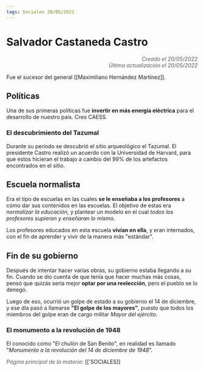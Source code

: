 ```yaml
---
tags: Sociales 20/05/2022
---
```


# Salvador Castaneda Castro
<div style="text-align: right; opacity: 0.7; font-style: italic;">Creado el 20/05/2022</div>
<div style="text-align: right; opacity: 0.7; font-style: italic;">Última actualización el 20/05/2022</div>

Fue el sucesor del general [[Maximiliano Hernández Martínez]].

## Políticas

Una de sus primeras políticas fue **invertir en más energía eléctrica** para el desarrollo de nuestro país. Creo CAESS.

### El descubrimiento del Tazumal

Durante su período se descubrió el sitio arqueológico el Tazumal. El presidente Castro realizó un acuerdo con la Universidad de Harvard, para que estos hicieran el trabajo a cambio del 99% de los artefactos encontrados en el sitio.

## Escuela normalista

Era el tipo de escuelas en las cuales **se le enseñaba a los profesores** a cómo dar sus contenidos en las escuelas. El objetivo de estas era *normalizar la educación*, y plantear un modelo en el cual *todos los profesores supieran y enseñaran lo mismo*.

Los profesores educados en esta escuela **vivían en ella**, y eran internados, con el fin de aprender y vivir de la manera más "estándar".

## Fin de su gobierno

Después de intentar hacer varias obras, su gobierno estaba llegando a su fin. Cuando se dio cuenta de que tenía que hacer muchas más cosas, pensó que quizás sería mejor **optar por una reelección**, pero el pueblo se lo denegó.

Luego de eso, ocurrió un golpe de estado a su gobierno el 14 de diciembre, y ese día pasó a llamarse **"El golpe de los mayores"**, puesto que todos los miembros del golpe eran de cargo militar *Mayor del ejército*.

### El monumento a la revolución de 1948

El conocido como "El chulón de San Benito", en realidad es llamado "*Monumento a la revolución del 14 de diciembre de 1948*".

<span style="opacity: 0.7; font-style: italic;">Página principal de la materia:</span> [['SOCIALES]]